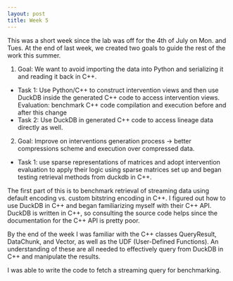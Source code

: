 ```yaml
---
layout: post
title: Week 5
---
```


This was a short week since the lab was off for the 4th of July on Mon. and Tues. At the end of last week, we created two goals to guide the rest of the work this summer. 

1. Goal: We want to avoid importing the data into Python and serializing it and reading it back in C++.
- Task 1: Use Python/C++ to construct intervention views and then use DuckDB inside the generated C++ code to access intervention views. Evaluation: benchmark C++ code compilation and execution before and after this change
- Task 2: Use DuckDB in generated C++ code to access lineage data directly as well.
2. Goal: Improve on interventions generation process -> better compressions scheme and execution over compressed data.
- Task 1: use sparse representations of matrices and adopt intervention evaluation to apply their logic using sparse matrices set up and began testing retrieval methods from duckdb in C++.

The first part of this is to benchmark retrieval of streaming data using default encoding vs. custom bitstring encoding in C++. I figured out how to use DuckDB in C++ and began familiarizing myself with their C++ API. DuckDB is written in C++, so consulting the source code helps since the documentation for the C++ API is pretty poor.

By the end of the week I was familiar with the C++ classes QueryResult, DataChunk, and Vector, as well as the UDF (User-Defined Functions). An understanding of these are all needed to effectively query from DuckDB in C++ and manipulate the results. 

I was able to write the code to fetch a streaming query for benchmarking. 
